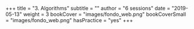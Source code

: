 +++
title = "3. Algorithms"
subtitle = ""
author = "6 sessions"
date = "2019-05-13"
weight = 3
bookCover = "images/fondo_web.png"
bookCoverSmall = "images/fondo_web.png"
hasPractice = "yes"
+++
